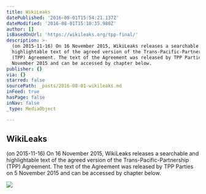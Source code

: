 ```yaml
---
title: WikiLeaks
datePublished: '2016-08-01T15:54:21.137Z'
dateModified: '2016-08-01T15:10:35.980Z'
author: []
isBasedOnUrl: 'https://wikileaks.org/tpp-final/'
description: >-
  (on 2015-11-16) On 16 November 2015, WikiLeaks releases a searchable and
  highlightable text of the agreed version of the Trans-Pacific-Partnership
  (TPP) Agreement. The text of the Agreement was released by TPP Parties on 5
  November 2015 and can be accessed by chapter below.
publisher: {}
via: {}
starred: false
sourcePath: _posts/2016-08-01-wikileaks.md
inFeed: true
hasPage: false
inNav: false
_type: MediaObject

---
```

<article style=""><h1>WikiLeaks</h1><p>(on 2015-11-16) On 16 November 2015, WikiLeaks releases a searchable and highlightable text of the agreed version of the Trans-Pacific-Partnership (TPP) Agreement. The text of the Agreement was released by TPP Parties on 5 November 2015 and can be accessed by chapter below.</p><img src="https://wikileaks.org/tpp-final/0-Preamble/poster.png" /></article>